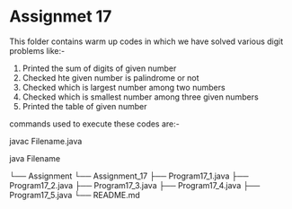 # Assignmet 17
 This folder contains warm up codes in which we have solved various digit problems like:- 
 1. Printed the sum of digits of given number
 2. Checked hte given number is palindrome or not
 3. Checked which is largest number among two numbers
 4. Checked which is smallest number among three given numbers
 5. Printed the table of given number
 
 commands used to execute these codes are:- 
 
 javac Filename.java
 
 java Filename

└── Assignment
    └── Assignment_17
        ├── Program17_1.java
        ├── Program17_2.java
        ├── Program17_3.java
        ├── Program17_4.java
        ├── Program17_5.java
        └── README.md